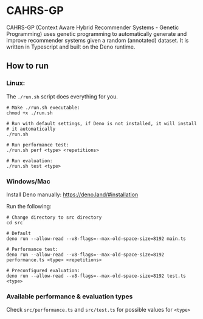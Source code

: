 # CAHRS-GP

CAHRS-GP (Context Aware Hybrid Recommender Systems - Genetic Programming) uses genetic programming
to automatically generate and improve recommender systems given a random (annotated) dataset. It is
written in Typescript and built on the Deno runtime. 

## How to run


### Linux:
The `./run.sh` script does everything for you.

    # Make ./run.sh executable:
    chmod +x ./run.sh
    
    # Run with default settings, if Deno is not installed, it will install
    # it automatically
    ./run.sh
    
    # Run performance test:
    ./run.sh perf <type> <repetitions>
    
    # Run evaluation:
    ./run.sh test <type>

### Windows/Mac
Install Deno manually: https://deno.land/#installation

Run the following:
    
    # Change directory to src directory
    cd src
    
    # Default 
    deno run --allow-read --v8-flags=--max-old-space-size=8192 main.ts
    
    # Performance test:
    deno run --allow-read --v8-flags=--max-old-space-size=8192 performance.ts <type> <repetitions>
    
    # Preconfigured evaluation:
    deno run --allow-read --v8-flags=--max-old-space-size=8192 test.ts <type>
    
### Available performance & evaluation types
Check `src/performance.ts` and `src/test.ts` for possible values for `<type>`
